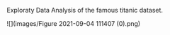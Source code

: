 Exploraty Data Analysis of the famous titanic dataset.

![](images/Figure 2021-09-04 111407 (0).png)